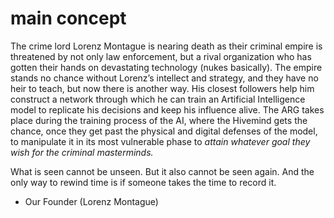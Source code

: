 # main concept
The crime lord Lorenz Montague is nearing death as their criminal empire is threatened by not only law enforcement, but a rival organization who has gotten their hands on devastating technology (nukes basically). The empire stands no chance without Lorenz’s intellect and strategy, and they have no heir to teach, but now there is another way. His closest followers help him construct a network through which he can train an Artificial Intelligence model to replicate his decisions and keep his influence alive. The ARG takes place during the training process of the AI, where the Hivemind gets the chance, once they get past the physical and digital defenses of the model, to manipulate it in its most vulnerable phase to *attain whatever goal they wish for the criminal masterminds.*

What is seen cannot be unseen. But it also cannot be seen again. And the only way to rewind time is if someone takes the time to record it.

- Our Founder (Lorenz Montague)
